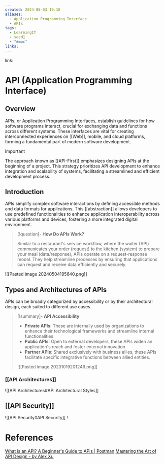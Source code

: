 ```yaml
---
created: 2024-05-03 19:18
aliases:
  - Application Programming Interface
  - APIs
tags:
  - LearningIT
  - seed🌱
  - "#moc"
links:
---
```


link:

# API (Application Programming Interface)

## Overview

APIs, or Application Programming Interfaces, establish guidelines for how software programs interact, crucial for exchanging data and functions across different systems. These interfaces are vital for creating interconnected experiences on [[Web]], mobile, and cloud platforms, forming a fundamental part of modern software development.

> [!important]
> The approach known as [[API-First]] emphasizes designing APIs at the beginning of a project. This strategy prioritizes API development to enhance integration and scalability of systems, facilitating a streamlined and efficient development process.

## Introduction

APIs simplify complex software interactions by defining accessible methods and data formats for applications. This [[abstraction]] allows developers to use predefined functionalities to enhance application interoperability across various platforms and devices, fostering a more integrated digital environment.

> [!question]- **How Do APIs Work?**
> 
> Similar to a restaurant's service workflow, where the waiter (API) communicates your order (request) to the kitchen (system) to prepare your meal (data/response), APIs operate on a request-response model. They help streamline processes by ensuring that applications can request and receive data efficiently and securely.

![[Pasted image 20240504195640.png]]

## Types and Architectures of APIs

APIs can be broadly categorized by accessibility or by their architectural design, each suited to different use cases.

> [!summary]- **API Accessibility**
> 
> - **Private APIs**: These are internally used by organizations to enhance their technological frameworks and streamline internal functionalities.
> - **Public APIs**: Open to external developers, these APIs widen an application's reach and foster external innovation.
> - **Partner APIs**: Shared exclusively with business allies, these APIs facilitate specific integrative functions between allied entities.
>
> ![[Pasted image 20231019201249.png]]


### [[API Architectures]]
![[API Architectures#API Architectural Styles]]

## [[API Security]]
![[API Security#API Security]]
!

# References

[What is an API? A Beginner's Guide to APIs | Postman](https://www.postman.com/what-is-an-api/)
[Mastering the Art of API Design - by Alex Xu](https://blog.bytebytego.com/p/api-design?utm_source=publication-search)